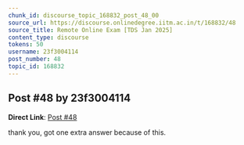```yaml
---
chunk_id: discourse_topic_168832_post_48_00
source_url: https://discourse.onlinedegree.iitm.ac.in/t/168832/48
source_title: Remote Online Exam [TDS Jan 2025]
content_type: discourse
tokens: 50
username: 23f3004114
post_number: 48
topic_id: 168832
---
```


## Post #48 by 23f3004114

**Direct Link**: [Post #48](https://discourse.onlinedegree.iitm.ac.in/t/168832/48)

thank you, got one extra answer because of this.
